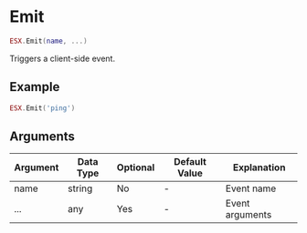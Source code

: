 # Emit

```lua
ESX.Emit(name, ...)
```

Triggers a client-side event.

## Example

```lua
ESX.Emit('ping')
```

## Arguments

|   **Argument**   |  **Data Type** | **Optional** |      **Default Value**       |       **Explanation**       |
|--------------|------------|----------|--------------------------|-----------------|
|  name |  string    | No       | -                        | Event name    |
|  ...        |  any    | Yes      | -                     | Event arguments   |